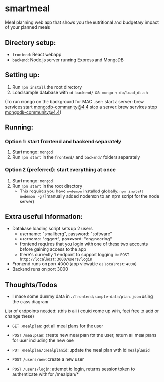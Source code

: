 # smartmeal
Meal planning web app that shows you the nutritional and budgetary impact of your planned meals

## Directory setup:
* `frontend`: React webapp
* `backend`: Node.js server running Express and MongoDB

## Setting up:
1. Run `npm install` the root directory
2. Load sample database with `cd backend/ && mongo < db/load_db.sh`

(To run mongo on the background for MAC user:
start a server: brew services start mongodb-community@4.4
stop a server: brew services stop mongodb-community@4.4)
 
## Running: 
### Option 1: start frontend and backend separately
1. Start mongo: `mongod`
2. Run `npm start` in the `frontend/` and `backend/` folders separately

### Option 2 (preferred): start everything at once
1. Start mongo: `mongod`
2. Run `npm start` in the root directory
   * This requires you have `nodemon` installed globally: `npm install nodemon -g` (I manually added nodemon to an npm script for the node server)

## Extra useful information:
* Database loading script sets up 2 users
  * username: "smallberg", password: "software"
  * username: "eggert", password: "engineering"
  * frontend requires that you login with one of these two accounts before gaining access to the app
  * there's currently 1 endpoint to support logging in: `POST http://localhost:3000/users/login`
* Frontend runs on port 4000 (app viewable at `localhost:4000`)
* Backend runs on port 3000

## Thoughts/Todos
* I made some dummy data in `./frontend/sample-data/plan.json` using the class diagram

List of endpoints needed:
(this is all I could come up with, feel free to add or change these)

* `GET /mealplan`: get all meal plans for the user
* `POST /mealplan`: create new meal plan for the user, return all meal plans for user including the new one
* `PUT /mealplan/:mealplanid`: update the meal plan with id `mealplanid`

* `POST /users/new`: create a new user
* `POST /users/login`: attempt to login, returns session token to authenticate with for /mealplan/*


